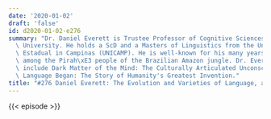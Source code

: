 ```yaml
---
date: '2020-01-02'
draft: 'false'
id: d2020-01-02-e276
summary: "Dr. Daniel Everett is Trustee Professor of Cognitive Sciences at Bentley\
  \ University. He holds a ScD and a Masters of Linguistics from the Universidade\
  \ Estadual in Campinas (UNICAMP). He is well-known for his many years of field research\
  \ among the Pirah\xE3 people of the Brazilian Amazon jungle. Dr. Everett's books\
  \ include Dark Matter of the Mind: The Culturally Articulated Unconscious, and How\
  \ Language Began: The Story of Humanity's Greatest Invention."
title: "#276 Daniel Everett: The Evolution and Varieties of Language, and the Pirah\xE3"
---
```

{{< episode >}}

